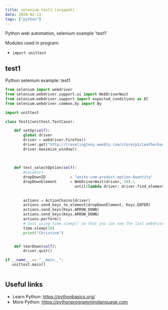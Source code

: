 ```yaml
---
title: selenium test1 (snippet)
date: 2020-02-13
tags: ["python"]
---
```

Python web automation, selenium example 'test1'


Modules used in program: 
* `import unittest`

## test1

Python selenium example: test1

```python
from selenium import webdriver
from selenium.webdriver.support.ui import WebDriverWait
from selenium.webdriver.support import expected_conditions as EC 
from selenium.webdriver.common.by import By 

import unittest

class Test1(unittest.TestCase): 

    def setUp(self):
        global driver
        driver = webdriver.Firefox()
        driver.get("http://travelingtony.weebly.com/store/p1/Leatherback_Turtle_Picture.html")
        driver.maximize_window()
    
    
    
    def test_selectOption(self):
        #Locators
        dropDownID           = "wsite-com-product-option-Quantity"
        dropDownElement      = WebDriverWait(driver, 10).\
                               until(lambda driver: driver.find_element_by_id(dropDownID))
        
        
        actions = ActionChains(driver)
        actions.send_keys_to_element(dropDownElement, Keys.ENTER)
        actions.send_keys(Keys.ARROW_DOWN)
        actions.send_keys(Keys.ARROW_DOWN)
        actions.perform()
        # Just using time.sleep() so that you can see the last webdriver action. I do not recommend using it in your tests
        time.sleep(10)
        print("Christine")


    def tearDown(self):
        driver.quit()

if __name__ == "__main__":
   unittest.main()



```

## Useful links

- Learn Python: https://pythonbasics.org/
- More Python: https://pythonprogramminglanguage.com
